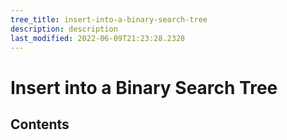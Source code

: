 ```yaml
---
tree_title: insert-into-a-binary-search-tree
description: description
last_modified: 2022-06-09T21:23:28.2328
---
```


# Insert into a Binary Search Tree

## Contents
